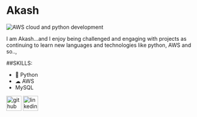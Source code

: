 
# Akash
![AWS cloud and python development](https://i.pinimg.com/originals/b9/f6/5d/b9f65d8ef5f9caa4f52e5126377a9047.jpg)

I am Akash...and I enjoy being challenged and engaging with projects as continuing to learn new languages and technologies like python, AWS and so..,

##SKILLS:
* 🐍 Python
* ☁  AWS
* MySQL






[<img src='https://cdn.jsdelivr.net/npm/simple-icons@3.0.1/icons/github.svg' alt='github' height='40'>](https://github.com/https://github.com/Akash051198)  [<img src='https://cdn.jsdelivr.net/npm/simple-icons@3.0.1/icons/linkedin.svg' alt='linkedin' height='40'>](https://www.linkedin.com/in/www.linkedin.com/in/akash-p-0511/)  



